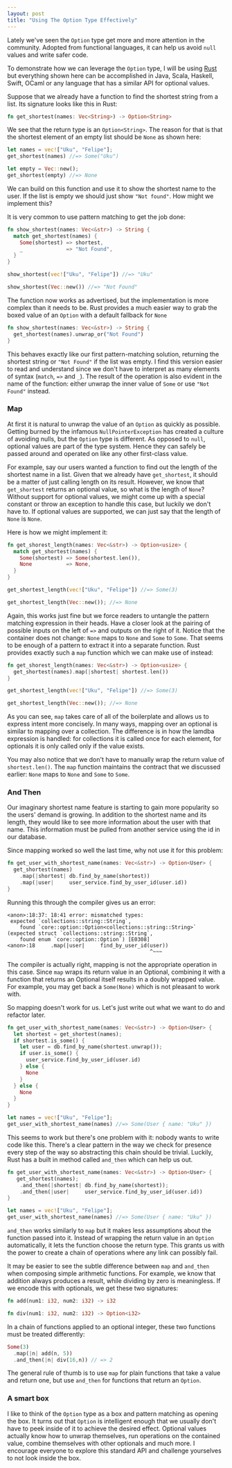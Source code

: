 ```yaml
---
layout: post
title: "Using The Option Type Effectively"
---
```


Lately we've seen the `Option` type get more and more attention in the community.
Adopted from functional languages, it can help us avoid `null` values and write safer code.


To demonstrate how we can leverage the `Option` type, I will be using [Rust](http://www.rust-lang.org/) but everything shown here can be accomplished in Java, Scala, Haskell, Swift, OCaml
or any language that has a similar API for optional values.

Suppose that we already have a function to find the shortest string from a list.
Its signature looks like this in Rust:

```rust
fn get_shortest(names: Vec<String>) -> Option<String>
```

We see that the return type is an `Option<String>`. The reason for that is that the shortest element of an
empty list should be `None` as shown here:

```rust
let names = vec!["Uku", "Felipe"];
get_shortest(names) //=> Some("Uku")

let empty = Vec::new();
get_shortest(empty) //=> None
```

We can build on this function and use it to show the shortest name to the user. If the list
is empty we should just show `"Not found"`. How might we implement this?

It is very common to use pattern matching to get the job done:

```rust
fn show_shortest(names: Vec<&str>) -> String {
  match get_shortest(names) {
    Some(shortest) => shortest,
    _              => "Not Found",
  }
}

show_shortest(vec!["Uku", "Felipe"]) //=> "Uku"

show_shortest(Vec::new()) //=> "Not Found"
```

The function now works as advertised, but the implementation is more complex than it needs to be.
Rust provides a much easier way to grab the boxed value of an `Option` with a default fallback
for `None`

```rust
fn show_shortest(names: Vec<&str>) -> String {
  get_shortest(names).unwrap_or("Not Found")
}
```

This behaves exactly like our first pattern-matching solution, returning the shortest string
or `"Not Found"` if the list was empty.
I find this version easier to read and understand since we don't have to interpret as many
elements of syntax (`match`, `=>` and `_`).
The result of the operation is also evident in the name of the function: either unwrap the inner value of `Some` or use `"Not Found"` instead.

### Map

At first it is natural to unwrap the value of an `Option` as quickly as possible. 
Getting burned by the infamous `NullPointerException` has created a culture of avoiding nulls, but
the `Option` type is different. As opposed to `null`, optional values are part of the type system.
Hence they can safely be passed around and operated on like any other first-class value.

For example, say our users wanted a function to find out the length of the shortest name in a list.
Given that we already have `get_shortest`, it should be a matter of just calling length 
on its result. However, we know that `get_shortest` returns an optional value, so what is the 
length of `None`?  Without support for optional values, we might come up with a special constant
or throw an exception to handle this case, but luckily we don't have to. If optional values are
supported, we can just say that the length of `None` is `None`.

Here is how we might implement it:

```rust
fn get_shorest_length(names: Vec<&str>) -> Option<usize> {
  match get_shortest(names) {
    Some(shortest) => Some(shortest.len()),
    None           => None,
  }
}

get_shortest_length(vec!["Uku", "Felipe"]) //=> Some(3)

get_shortest_length(Vec::new()); //=> None
```

Again, this works just fine but we force readers to untangle the pattern matching expression
in their heads. Have a closer look at the pairing of possible inputs on the left of `=>`
and outputs on the right of it. Notice that the container does not change:
`None` maps to `None` and `Some` to `Some`.
That seems to be enough of a pattern to extract it into a separate function.
Rust provides exactly such a `map` function which we can make use of instead:

```rust
fn get_shorest_length(names: Vec<&str>) -> Option<usize> {
  get_shortest(names).map(|shortest| shortest.len())
}

get_shortest_length(vec!["Uku", "Felipe"]) //=> Some(3)

get_shortest_length(Vec::new()); //=> None
```

As you can see, `map` takes care of all of the boilerplate and allows us to express
intent more concisely. In many ways, mapping over an optional is similar to mapping
over a collection. The difference is in how the lamdba expression is handled: for collections it is
called once for each element, for optionals it is only called only if the value exists.

You may also notice that we don't have to manually wrap the return value of `shortest.len()`.
The `map` function maintains the contract that we discussed earlier: `None` maps to `None` and `Some` to `Some`.

### And Then

Our imaginary shortest name feature is starting to gain more popularity so the users'
demand is growing. In addition to the shortest name and its length, they would
like to see more information about the user with that name. This information must
be pulled from another service using the id in our database.

Since mapping worked so well the last time, why not use it for this problem:


```rust
fn get_user_with_shortest_name(names: Vec<&str>) -> Option<User> {
  get_shortest(names)
    .map(|shortest| db.find_by_name(shortest))
    .map(|user|     user_service.find_by_user_id(user.id))
}
```

Running this through the compiler gives us an error: 

```
<anon>:18:37: 18:41 error: mismatched types:
 expected `collections::string::String`,
    found `core::option::Option<collections::string::String>`
(expected struct `collections::string::String`,
    found enum `core::option::Option`) [E0308]
<anon>:18     .map(|user|     find_by_user_id(user))
                                              ^~~~
```

The compiler is actually right, mapping is not the appropriate operation in this case.
Since `map` wraps its return value in an Optional,
combining it with a function that returns an Optional itself results in a
doubly wrapped value. For example, you may get back a `Some(None)` which is not pleasant
to work with.

So mapping doesn't work for us. Let's just write out what we want to do and refactor later.

```rust
fn get_user_with_shortest_name(names: Vec<&str>) -> Option<User> {
  let shortest = get_shortest(names);
  if shortest.is_some() {
    let user = db.find_by_name(shortest.unwrap());
    if user.is_some() {
      user_service.find_by_user_id(user.id)
    } else {
      None
    }
  } else {
    None
  }
}

let names = vec!["Uku", "Felipe"];
get_user_with_shortest_name(names) //=> Some(User { name: "Uku" })
```

This seems to work but there's one problem with it: nobody wants to write code like this.
There's a clear pattern in the way we check for presence every step of the way so
abstracting this chain should be trivial. Luckily, Rust has a built in method called
`and_then` which can help us out.

```rust
fn get_user_with_shortest_name(names: Vec<&str>) -> Option<User> {
   get_shortest(names);
    .and_then(|shortest| db.find_by_name(shortest));
    .and_then(|user|     user_service.find_by_user_id(user.id))
}

let names = vec!["Uku", "Felipe"];
get_user_with_shortest_name(names) //=> Some(User { name: "Uku" })
```

`and_then` works similarly to `map` but it makes less assumptions about the function passed into it.
Instead of wrapping the return value in an `Option` automatically, 
it lets the function choose the return type. This grants us with the power to create a chain
of operations where any link can possibly fail.

It may be easier to see the subtle difference between `map` and `and_then`
when composing simple arithmetic functions. For example, we
know that addition always produces a result, while dividing by zero is meaningless.
If we encode this with optionals, we get these two signatures:

```rust
fn add(num1: i32, num2: i32) -> i32

fn div(num1: i32, num2: i32) -> Option<i32>
```

In a chain of functions applied to an optional integer, these two functions must be treated
differently:

```rust
Some(3)
  .map(|n| add(n, 5))
  .and_then(|n| div(16,n)) // => 2
```

The general rule of thumb is to use `map` for plain functions that take a value and return one,
but use `and_then` for functions that return an `Option`.

### A smart box

I like to think of the `Option` type as a box and pattern matching as opening the box.
It turns out that `Option` is intelligent enough that we usually don't have to peek
inside of it to achieve the desired effect. Optional values actually know how to unwrap themselves,
run operations on the contained value, combine themselves with other optionals and much more.
I encourage everyone to explore this standard API and challenge yourselves to not look inside
the box.

